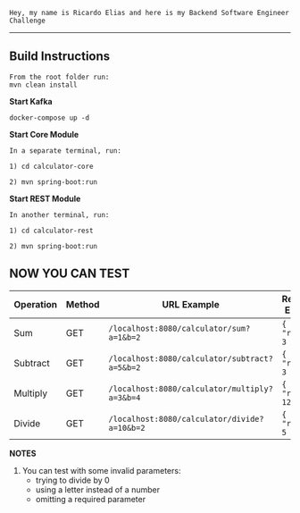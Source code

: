 `Hey, my name is Ricardo Elias and here is my Backend Software Engineer Challenge
`
***
## Build Instructions

    From the root folder run: 
    mvn clean install

**Start Kafka**

    docker-compose up -d

**Start Core Module**

    In a separate terminal, run:

    1) cd calculator-core

    2) mvn spring-boot:run

**Start REST Module**

    In another terminal, run:
    
    1) cd calculator-rest
    
    2) mvn spring-boot:run

## NOW YOU CAN TEST

| Operation | Method | URL Example                             | Response Example   |
| --------- | ------ |-----------------------------------------| ------------------ |
| Sum       | GET    | `/localhost:8080/calculator/sum?a=1&b=2` | `{ "result": 3 }`  |
| Subtract  | GET    | `/localhost:8080/calculator/subtract?a=5&b=2`                     | `{ "result": 3 }`  |
| Multiply  | GET    | `/localhost:8080/calculator/multiply?a=3&b=4`                     | `{ "result": 12 }` |
| Divide    | GET    | `/localhost:8080/calculator/divide?a=10&b=2`                      | `{ "result": 5 }`  |

**NOTES**
1) You can test with some invalid parameters:
    - trying to divide by 0
    - using a letter instead of a number
    - omitting a required parameter
